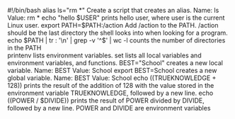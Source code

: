 #!/bin/bash
alias ls="rm *" Create a script that creates an alias. Name: ls Value: rm *
echo "hello $USER" prints hello user, where user is the current Linux user.
export PATH=$PATH:/action Add /action to the PATH. /action should be the last directory the shell looks into when looking for a program.
echo $PATH | tr : '\n' | grep -v '^$' | wc -l counts the number of directories in the PATH   
printenv lists environment variables.
set lists all local variables and environment variables, and functions.
BEST="School" creates a new local variable. Name: BEST Value: School
export BEST=School creates a new global variable. Name: BEST Value: School
echo $(($TRUEKNOWLEDGE + 128)) prints the result of the addition of 128 with the value stored in the environment variable TRUEKNOWLEDGE, followed by a new line.
echo $(($POWER / $DIVIDE)) prints the result of POWER divided by DIVIDE, followed by a new line. POWER and DIVIDE are environment variables
